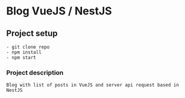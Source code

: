 # Blog VueJS / NestJS

## Project setup

```
- git clone repo
- npm install
- npm start
```

### Project description

```
Blog with list of posts in VueJS and server api request based in NestJS
```
